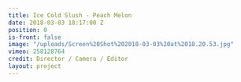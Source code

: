 ```yaml
---
title: Ice Cold Slush - Peach Melon
date: 2018-03-03 18:17:00 Z
position: 0
is-front: false
image: "/uploads/Screen%20Shot%202018-03-03%20at%2018.20.53.jpg"
vimeo: 258128764
credit: Director / Camera / Editor
layout: project
---
```


